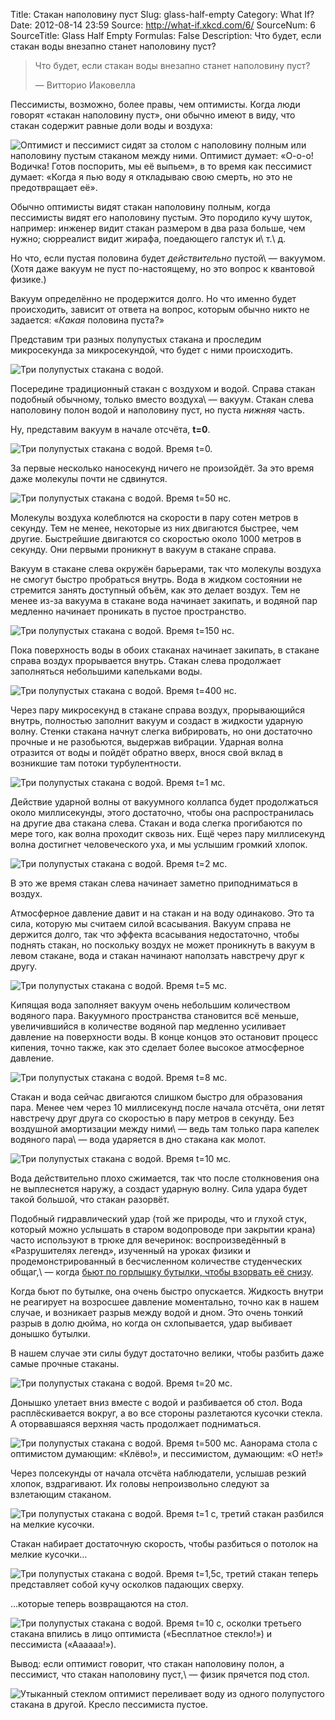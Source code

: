 Title: Стакан наполовину пуст
Slug: glass-half-empty
Category: What If?
Date: 2012-08-14 23:59
Source: http://what-if.xkcd.com/6/
SourceNum: 6
SourceTitle: Glass Half Empty
Formulas: False
Description: Что будет, если стакан воды внезапно станет наполовину пуст?

> Что будет, если стакан воды внезапно станет наполовину пуст?
>
> — Витторио Иаковелла

Пессимисты, возможно, более правы, чем оптимисты. Когда люди говорят «стакан наполовину пуст», они обычно имеют в виду, что стакан содержит равные доли воды и воздуха:

![](/uploads/006-glass-half-empty/glass_people_ru.png "Оптимист и пессимист сидят за столом с наполовину полным или наполовину пустым стаканом между ними. Оптимист думает: «О-о-о! Водичка! Готов поспорить, мы её выпьем», в то время как пессимист думает: «Когда я пью воду я откладываю свою смерть, но это не предотвращает её».")

Обычно оптимисты видят стакан наполовину полным, когда пессимисты видят его наполовину пустым. Это породило кучу шуток, например: инженер видит стакан размером в два раза больше, чем нужно; сюрреалист видит жирафа, поедающего галстук и\ т.\ д.

Но что, если пустая половина будет *действительно* пустой\ — вакуумом. (Хотя даже вакуум не пуст по-настоящему, но это вопрос к квантовой физике.)

Вакуум определённо не продержится долго. Но что именно будет происходить, зависит от ответа на вопрос, которым обычно никто не задается: «*Какая* половина пуста?»

Представим три разных полупустых стакана и проследим микросекунда за микросекундой, что будет с ними происходить.

![](/uploads/006-glass-half-empty/glass_three_ru.png "Три полупустых стакана с водой.")

Посередине традиционный стакан с воздухом и водой. Справа стакан подобный обычному, только вместо воздуха\ — вакуум. Стакан слева наполовину полон водой и наполовину пуст, но пуста _нижняя_ часть.

Ну, представим вакуум в начале отсчёта, **t=0**.

![](/uploads/006-glass-half-empty/glass_0s.png "Три полупустых стакана с водой. Время t=0.")

За первые несколько наносекунд ничего не произойдёт. За это время даже молекулы почти не сдвинутся.

![](/uploads/006-glass-half-empty/glass_50ns_ru.png "Три полупустых стакана с водой. Время t=50 нс.")

Молекулы воздуха колеблются на скорости в пару сотен метров в секунду. Тем не менее, некоторые из них двигаются быстрее, чем другие. Быстрейшие двигаются со скоростью около 1000 метров в секунду. Они первыми проникнут в вакуум в стакане справа.

Вакуум в стакане слева окружён барьерами, так что молекулы воздуха не смогут быстро пробраться внутрь. Вода в жидком состоянии не стремится занять доступный объём, как это делает воздух. Тем не менее из-за вакуума в стакане вода начинает закипать, и водяной пар медленно начинает проникать в пустое пространство.

![](/uploads/006-glass-half-empty/glass_150ns_ru.png "Три полупустых стакана с водой. Время t=150 нс.")

Пока поверхность воды в обоих стаканах начинает закипать, в стакане справа воздух прорывается внутрь. Стакан слева продолжает заполняться небольшими капельками воды.

![](/uploads/006-glass-half-empty/glass_400ns_ru.png "Три полупустых стакана с водой. Время t=400 нс.")

Через пару микросекунд в стакане справа воздух, прорывающийся внутрь, полностью заполнит вакуум и создаст в жидкости ударную волну. Стенки стакана начнут слегка вибрировать, но они достаточно прочные и не разобьются, выдержав вибрации. Ударная волна отразится от воды и пойдёт обратно вверх, внося свой вклад в возникшие там потоки турбулентности.

![](/uploads/006-glass-half-empty/glass_1ms_ru.png "Три полупустых стакана с водой. Время t=1 мс.")

Действие ударной волны от вакуумного коллапса будет продолжаться около миллисекунды, этого достаточно, чтобы она распространилась на другие два стакана слева. Стакан и вода слегка прогибаются по мере того, как волна проходит сквозь них. Ещё через пару миллисекунд волна достигнет человеческого уха, и мы услышим громкий хлопок.

![](/uploads/006-glass-half-empty/glass_2ms_ru.png "Три полупустых стакана с водой. Время t=2 мс.")

В это же время стакан слева начинает заметно приподниматься в воздух.

Атмосферное давление давит и на стакан и на воду одинаково. Это та сила, которую мы считаем силой всасывания. Вакуум справа не держится долго, так что эффекта всасывания недостаточно, чтобы поднять стакан, но поскольку воздух не может проникнуть в вакуум в левом стакане, вода и стакан начинают наползать навстречу друг к другу.

![](/uploads/006-glass-half-empty/glass_5ms_ru.png "Три полупустых стакана с водой. Время t=5 мс.")

Кипящая вода заполняет вакуум очень небольшим количеством водяного пара. Вакуумного пространства становится всё меньше, увеличившийся в количестве водяной пар медленно усиливает давление на поверхности воды. В конце концов это остановит процесс кипения, точно также, как это сделает более высокое атмосферное давление.

![](/uploads/006-glass-half-empty/glass_8ms_ru.png "Три полупустых стакана с водой. Время t=8 мс.")

Стакан и вода сейчас двигаются слишком быстро для образования пара. Менее чем через 10 миллисекунд после начала отсчёта, они летят навстречу друг друга со скоростью в пару метров в секунду. Без воздушной амортизации между ними\ — ведь там только пара капелек водяного пара\ — вода ударяется в дно стакана как молот.

![](/uploads/006-glass-half-empty/glass_10ms_ru.png "Три полупустых стакана с водой. Время t=10 мс.")

Вода действительно плохо сжимается, так что после столкновения она не выплеснется наружу, а создаст ударную волну. Сила удара будет такой большой, что стакан разорвёт.

Подобный гидравлический удар (той же природы, что и глухой стук, который можно услышать в старом водопроводе при закрытии крана) часто используют в трюке для вечеринок: воспроизведённый в «Разрушителях легенд», изученный на уроках физики и продемонстрированный в бесчисленном количестве студенческих общаг,\ — когда [бьют по горлышку бутылки, чтобы взорвать её снизу][1].

Когда бьют по бутылке, она очень быстро опускается. Жидкость внутри не реагирует на возросшее давление моментально, точно как в нашем случае, и возникает разрыв между водой и дном. Это очень тонкий разрыв в долю дюйма, но когда он схлопывается, удар выбивает донышко бутылки.

В нашем случае эти силы будут достаточно велики, чтобы разбить даже самые прочные стаканы.

![](/uploads/006-glass-half-empty/glass_20ms_ru.png "Три полупустых стакана с водой. Время t=20 мс.")

Донышко улетает вниз вместе с водой и разбивается об стол. Вода расплёскивается вокруг, а во все стороны разлетаются кусочки стекла. А оторвавшаяся верхняя часть продолжает подниматься.

![](/uploads/006-glass-half-empty/glass_500ms_ru.png "Три полупустых стакана с водой. Время t=500 мс. Аанорама стола с оптимистом думающим: «Клёво!», и пессимистом, думающим: «О нет!»")

Через полсекунды от начала отсчёта наблюдатели, услышав резкий хлопок, вздрагивают. Их головы непроизвольно следуют за взлетающим стаканом.

![](/uploads/006-glass-half-empty/glass_1s_ru.png "Три полупустых стакана с водой. Время t=1 с, третий стакан разбился на мелкие кусочки.")

Стакан набирает достаточную скорость, чтобы разбиться о потолок на мелкие кусочки…

![](/uploads/006-glass-half-empty/glass_1_5s_ru.png "Три полупустых стакана с водой. Время t=1,5с, третий стакан теперь представляет собой кучу осколков падающих сверху.")

…которые теперь возвращаются на стол.

![](/uploads/006-glass-half-empty/glass_10s_ru.png "Три полупустых стакана с водой. Время t=10 с, осколки третьего стакана впились в лицо оптимиста («Бесплатное стекло!») и пессимиста («Аааааа!»).")

Вывод: если оптимист говорит, что стакан наполовину полон, а пессимист, что стакан наполовину пуст,\ — физик прячется под стол.

![](/uploads/006-glass-half-empty/glass_end_ru.png "Утыканный стеклом оптимист переливает воду из одного полупустого стакана в другой. Кресло пессимиста пустое.")

[1]: http://www.youtube.com/watch?v=77gWkl0ZUC8
